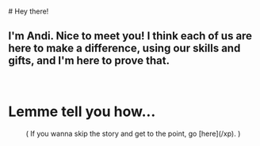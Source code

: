 <br>
# Hey there!

## I'm Andi. Nice to meet you! I think **each** of us are here to make a **difference**, using our **skills** and **gifts**, and I'm here to prove that. 

<br>

# Lemme tell you how...



<div style="width: 100%; text-align: center;">( If you wanna skip the story and get to the point, go [here](/xp). )</div>
